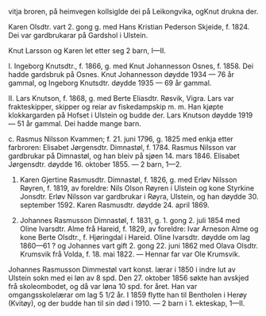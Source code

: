 vitja broren, på heimvegen kollsiglde dei på Leikongvika, ogKnut drukna der.

Karen Olsdtr. vart 2. gong g. med Hans Kristian Pederson Skjeide, f. 1824. Dei var gardbrukarar på Gardshol i Ulstein.

Knut Larsson og Karen let etter seg 2 barn, I—II.

I. Ingeborg Knutsdtr., f. 1866, g. med Knut Johannesson Osnes, f. 1858. Dei hadde gardsbruk på Osnes. Knut Johannesson døydde 1934 — 76 år gammal, og Ingeborg Knutsdtr. døydde 1935 — 69 år gammal.

II. Lars Knutson, f. 1868, g. med Berte Eliasdtr. Røsvik, Vigra. Lars var frakteskipper, skipper og reiar av fiskedampskip m. m. Han kjøpte klokkargarden på Hofset i Ulstein og budde der. Lars Knutson døydde 1919 — 51 år gammal. Dei hadde mange barn.

c. Rasmus Nilsson Kvammen; f. 21. juni 1796, g. 1825 med enkja etter farbroren: Elisabet Jørgensdtr. Dimnastøl, f. 1784. Rasmus Nilsson var gardbrukar på Dimnastøl, og han bleiv på sjøen 14. mars 1846. Elisabet Jørgensdtr. døydde 16. oktober 1855. — 2 barn, 1—2.

1. Karen Gjertine Rasmusdtr. Dimnastøl, f. 1826, g. med Erløv Nilsson Røyren, f. 1819, av foreldre: Nils Olson Røyren i Ulstein og kone Styrkine Jonsdtr. Erløv Nilsson var gardbrukar i Røyra, Ulstein, og han døydde 30. september 1592. Karen Rasmusdtr. døydde 24. april 1869.

2. Johannes Rasmusson Dimnastøl, f. 1831, g. 1. gong 2. juli 1854 med Oline Ivarsdtr. Alme frå Hareid, f. 1829, av foreldre: Ivar Arneson Alme og kone Berte Olsdtr., f. Hjøringdal i Hareid. Oline Ivarsdtr. døydde om lag 1860—61 ? og Johannes vart gift 2. gong 22. juni 1862 med Olava Olsdtr. Krumsvik frå Volda, f. 18. mai 1822. — Hennar far var Ole Krumsvik.

Johannes Rasmusson Dimmestøl vart konst. lærar i 1850 i indre lut av Ulstein sokn med ei løn av 8 spd. Den 27. oktober 1856 søkte han avskjed frå skoleombodet, og då var løna
10 spd. for året. Han var omgangsskolelærar om lag 5 1/2 år. I 1859 flytte han til Bentholen i Herøy (Kvitøy), og der budde han til sin død i 1910. — 2 barn i 1. ekteskap, 1—II.